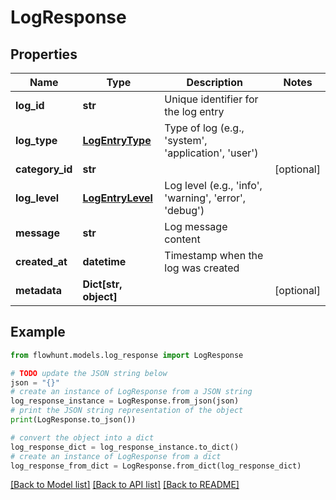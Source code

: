 # LogResponse


## Properties

Name | Type | Description | Notes
------------ | ------------- | ------------- | -------------
**log_id** | **str** | Unique identifier for the log entry | 
**log_type** | [**LogEntryType**](LogEntryType.md) | Type of log (e.g., &#39;system&#39;, &#39;application&#39;, &#39;user&#39;) | 
**category_id** | **str** |  | [optional] 
**log_level** | [**LogEntryLevel**](LogEntryLevel.md) | Log level (e.g., &#39;info&#39;, &#39;warning&#39;, &#39;error&#39;, &#39;debug&#39;) | 
**message** | **str** | Log message content | 
**created_at** | **datetime** | Timestamp when the log was created | 
**metadata** | **Dict[str, object]** |  | [optional] 

## Example

```python
from flowhunt.models.log_response import LogResponse

# TODO update the JSON string below
json = "{}"
# create an instance of LogResponse from a JSON string
log_response_instance = LogResponse.from_json(json)
# print the JSON string representation of the object
print(LogResponse.to_json())

# convert the object into a dict
log_response_dict = log_response_instance.to_dict()
# create an instance of LogResponse from a dict
log_response_from_dict = LogResponse.from_dict(log_response_dict)
```
[[Back to Model list]](../README.md#documentation-for-models) [[Back to API list]](../README.md#documentation-for-api-endpoints) [[Back to README]](../README.md)


